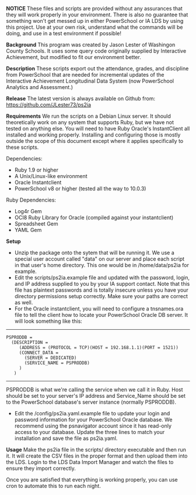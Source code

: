 **NOTICE**
These files and scripts are provided without any assurances that they
will work properly in your environment.  There is also no guarantee
that something won't get messed up in either PowerSchool or IA LDS
by using this project.  Use at your own risk, understand what the
commands will be doing, and use in a test environment if possible!

**Background**
This program was created by Jason Lester of Washingon County Schools.
It uses some query code originally supplied by Interactive Achievement,
but modified to fit our environment better.

**Description**
These scripts export out the attendance, grades, and discipline
from PowerSchool that are needed for incremental updates of the
Interactive Achievement Longitudinal Data System (now PowerSchool
Analytics and Assessment.)

**Release**
The latest version is always available on Github from:
  https://github.com/JLester73/ps2ia
  
**Requirements**
We run the scripts on a Debian Linux server.  It should theoretically work
on any system that supports Ruby, but we have not tested on anything else.
You will need to have Ruby Oracle's InstantClient all installed
and working properly.  Installing and configuring those is mostly outside
the scope of this document except where it applies specifically to these
scripts.

Dependencies:
- Ruby 1.9 or higher
- A Unix/Linux-like environment
- Oracle Instantclient
- PowerSchool v8 or higher (tested all the way to 10.0.3)

Ruby Dependencies:
- Log4r Gem
- OCI8 Ruby Library for Oracle (compiled against your instantclient)
- Spreadsheet Gem
- YAML Gem

**Setup**
- Unzip the package onto the sytem that will be running it.  We use a special
  user account called "data" on our server and place each script in that
  user's home directory.  This one would be in /home/data/ps2ia for
  example.
- Edit the scripts/ps2ia.example file and updated with the password,
  login, and IP address supplied to you by your IA support contact.
  Note that this file has plaintext passwords and is totally insecure
  unless you have your directory permissions setup correctly.  Make
  sure your paths are correct as well.
- For the Oracle instantclient, you will need to configure a tnsnames.ora
  file to tell the client how to locate your PowerSchool Oracle DB server.
  It will look something like this:
------
    PSPRODDB =
      (DESCRIPTION =
         (ADDRESS = (PROTOCOL = TCP)(HOST = 192.168.1.1)(PORT = 1521))
         (CONNECT_DATA =
           (SERVER = DEDICATED)
           (SERVICE_NAME = PSPRODDB)
         )
       )
------
  PSPRODDB is what we're calling the service when we call it in Ruby.
  Host should be set to your server's IP address and Service_Name should be
  set to the PowerSchool database's server instance (normally PSPRODDB).
- Edit the /config/ps2ia.yaml.example file to update your login and
  password information for your PowerSchool Oracle database.  We recommend
  using the psnavigator account since it has read-only access to your
  database.  Update the three lines to match your installation and save
  the file as ps2ia.yaml.

**Usage**
Make the ps2ia file in the scripts/ directory executable and then run it.
It will create the CSV files in the proper format and then upload them
into the LDS.  Login to the LDS Data Import Manager and watch the files
to ensure they import correctly.

Once you are satisfied that everything is working properly, you can use
cron to automate this to run each night.
  